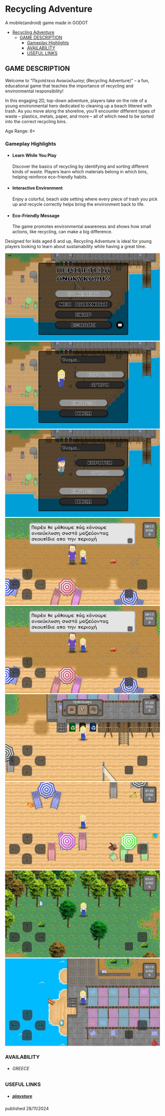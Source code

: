 # Recycling Adventure
A mobile(android) game made in GODOT

<!-- TOC -->
* [Recycling Adventure](#recycling-adventure)
  * [GAME DESCRIPTION](#game-description)
    * [Gameplay Highlights](#gameplay-highlights)
    * [AVAILABILITY](#availability)
    * [USEFUL LINKS](#useful-links)
<!-- TOC -->

## GAME DESCRIPTION
<p>
Welcome to "Περιπέτεια Ανακύκλωσης (Recycling Adventure)" – a fun, 
educational game that teaches the importance of recycling and 
environmental responsibility!
</p>
<p>
In this engaging 2D, top-down adventure, players take on the role 
of a young environmental hero dedicated to cleaning up a beach littered 
with trash. As you move along the shoreline, you'll encounter different 
types of waste – plastics, metals, paper, and more – all of which need to 
be sorted into the correct recycling bins.
</p>
<p>
Age Range: 6+
</p>

### Gameplay Highlights
* #### Learn While You Play
  <p>
  Discover the basics of recycling by identifying and sorting different 
  kinds of waste. Players learn which materials belong in which bins, 
  helping reinforce eco-friendly habits.
  </p>
* #### Interactive Environment
  <p>
  Enjoy a colorful, beach side setting where every piece of trash you pick 
  up and recycle correctly helps bring the environment back to life.
  </p>
* #### Eco-Friendly Message
  <p>
  The game promotes environmental awareness and shows how small actions, 
  like recycling, can make a big difference.
  </p>
<p>
Designed for kids aged 6 and up, Recycling Adventure is ideal for young 
players looking to learn about sustainability while having a great time.
</p>

<img src="res/recycling-adventure-screenshot-00.jpg" alt="screenshot"><br>
<img src="res/recycling-adventure-screenshot-1.jpg" alt="screenshot"><br>
<img src="res/recycling-adventure-screenshot-01.jpg" alt="screenshot"><br>
<img src="res/recycling-adventure-screenshot-2.jpg" alt="screenshot"><br>
<img src="res/recycling-adventure-screenshot-2.jpg" alt="screenshot"><br>
<img src="res/recycling-adventure-screenshot-3.jpg" alt="screenshot"><br>
<img src="res/recycling-adventure-screenshot-4.jpg" alt="screenshot"><br>
<img src="res/recycling-adventure-screenshot-5.jpg" alt="screenshot"><br>
<img src="res/recycling-adventure-screenshot-6.jpg" alt="screenshot"><br>

### AVAILABILITY
* ###### GREECE

### USEFUL LINKS
* ##### [playstore](https://play.google.com/store/apps/details?id=com.leonzch.projectNature)

published 28/11/2024